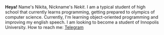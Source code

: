 **Heya!**
Name's Nikita, Nickname's _Nekit_.
I am a typical student of high school that currently learns programming, getting prepared to olympics of computer science.
Currently, I'm learning object-oriented programming and improving my english speech.
I am looking to become a student of Innopolis University.
How to reach me:
                [Telegram](https://t.me/JustNekits)

<!---
JustNekits/JustNekits is a ✨ special ✨ repository because its `README.md` (this file) appears on your GitHub profile.
You can click the Preview link to take a look at your changes.
--->
